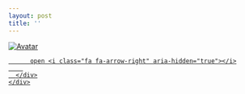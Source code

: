```yaml
---
layout: post
title: ''
---
```





<p class="imglist">

<div class="image-container">
  <a href="https://pic.superbed.cn/item/5db129e58b58bc7bf7ddebd8.jpg"  data-fancybox="images">
    <img src="https://cxcxcx.cx/assets/img/cx/cx0006/c.jpg" alt="Avatar" class="image" />
    <div class="overlay">
      <div class="text">
        
          open <i class="fa fa-arrow-right" aria-hidden="true"></i>
        
      </div>
    </div>
  </a>
</div>




<a href="https://pic.superbed.cn/item/5db129e58b58bc7bf7ddebdd.jpg" data-fancybox="images"><img src="" /></a>
<a href="https://pic.superbed.cn/item/5db129e58b58bc7bf7ddebe2.jpg" data-fancybox="images"><img src="" /></a>
<a href="https://pic.superbed.cn/item/5db129e58b58bc7bf7ddebe6.jpg" data-fancybox="images"><img src="" /></a>
<a href="https://pic.superbed.cn/item/5db129e58b58bc7bf7ddebec.jpg" data-fancybox="images"><img src="" /></a>
<a href="https://pic.superbed.cn/item/5db129e58b58bc7bf7ddebf1.jpg" data-fancybox="images"><img src="" /></a>
<a href="https://pic.superbed.cn/item/5db129e58b58bc7bf7ddebf6.jpg" data-fancybox="images"><img src="" /></a>
<a href="https://pic.superbed.cn/item/5db129e58b58bc7bf7ddebfa.jpg" data-fancybox="images"><img src="" /></a>
<a href="https://pic.superbed.cn/item/5db129e58b58bc7bf7ddebfe.jpg" data-fancybox="images"><img src="" /></a>
<a href="https://pic.superbed.cn/item/5db129e58b58bc7bf7ddec05.jpg" data-fancybox="images"><img src="" /></a>
<a href="https://pic.superbed.cn/item/5db129e58b58bc7bf7ddec0a.jpg" data-fancybox="images"><img src="" /></a>
<a href="https://pic.superbed.cn/item/5db129e58b58bc7bf7ddec0d.jpg" data-fancybox="images"><img src="" /></a>
<a href="https://pic.superbed.cn/item/5db129e58b58bc7bf7ddec15.jpg" data-fancybox="images"><img src="" /></a>
<a href="https://pic.superbed.cn/item/5db129e58b58bc7bf7ddec1a.jpg" data-fancybox="images"><img src="" /></a>
<a href="https://pic.superbed.cn/item/5db129e58b58bc7bf7ddec1f.jpg" data-fancybox="images"><img src="" /></a>
<a href="https://pic.superbed.cn/item/5db129e58b58bc7bf7ddec24.jpg" data-fancybox="images"><img src="" /></a>
<a href="https://pic.superbed.cn/item/5db129e58b58bc7bf7ddec29.jpg" data-fancybox="images"><img src="" /></a>
<a href="https://pic.superbed.cn/item/5db129e58b58bc7bf7ddec2e.jpg" data-fancybox="images"><img src="" /></a>
<a href="https://pic.superbed.cn/item/5db129e58b58bc7bf7ddec33.jpg" data-fancybox="images"><img src="" /></a>
<a href="https://pic.superbed.cn/item/5db129e58b58bc7bf7ddec39.jpg" data-fancybox="images"><img src="" /></a>
<a href="https://pic.superbed.cn/item/5db129e58b58bc7bf7ddec3c.jpg" data-fancybox="images"><img src="" /></a>
<a href="https://pic.superbed.cn/item/5db129e58b58bc7bf7ddec43.jpg" data-fancybox="images"><img src="" /></a>
<a href="https://pic.superbed.cn/item/5db129e58b58bc7bf7ddec48.jpg" data-fancybox="images"><img src="" /></a>
<a href="https://pic.superbed.cn/item/5db129e58b58bc7bf7ddec4c.jpg" data-fancybox="images"><img src="" /></a>
<a href="https://pic.superbed.cn/item/5db129e58b58bc7bf7ddec52.jpg" data-fancybox="images"><img src="" /></a>
<a href="https://pic.superbed.cn/item/5db129e58b58bc7bf7ddec58.jpg" data-fancybox="images"><img src="" /></a>
<a href="https://pic.superbed.cn/item/5db129e58b58bc7bf7ddec5d.jpg" data-fancybox="images"><img src="" /></a>
<a href="https://pic.superbed.cn/item/5db129e58b58bc7bf7ddec62.jpg" data-fancybox="images"><img src="" /></a>

</p>
